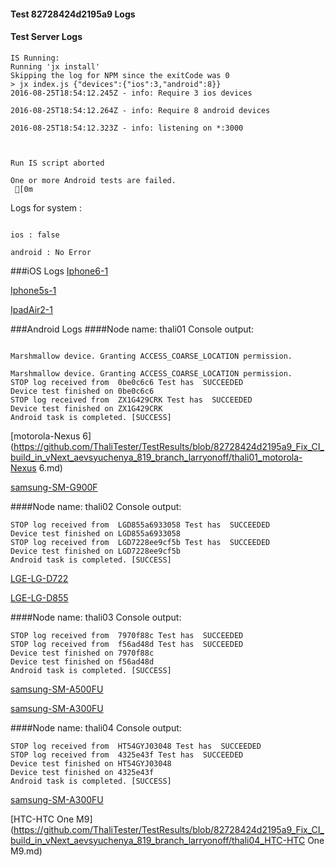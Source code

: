 #### Test 82728424d2195a9 Logs

#### Test Server Logs
```
IS Running:
Running 'jx install'
Skipping the log for NPM since the exitCode was 0
> jx index.js {"devices":{"ios":3,"android":8}}
2016-08-25T18:54:12.245Z - info: Require 3 ios devices

2016-08-25T18:54:12.264Z - info: Require 8 android devices

2016-08-25T18:54:12.323Z - info: listening on *:3000


 
Run IS script aborted
 
One or more Android tests are failed.
 [0m

```


Logs for system : 
```

ios : false

android : No Error
```


###iOS Logs
[Iphone6-1](https://github.com/ThaliTester/TestResults/blob/82728424d2195a9_Fix_CI_build_in_vNext_aevsyuchenya_819_branch_larryonoff/iOS_Iphone6-1.md)

[Iphone5s-1](https://github.com/ThaliTester/TestResults/blob/82728424d2195a9_Fix_CI_build_in_vNext_aevsyuchenya_819_branch_larryonoff/iOS_Iphone5s-1.md)

[IpadAir2-1](https://github.com/ThaliTester/TestResults/blob/82728424d2195a9_Fix_CI_build_in_vNext_aevsyuchenya_819_branch_larryonoff/iOS_IpadAir2-1.md)


###Android Logs
####Node name: thali01
Console output:
```

Marshmallow device. Granting ACCESS_COARSE_LOCATION permission.

Marshmallow device. Granting ACCESS_COARSE_LOCATION permission.
STOP log received from  0be0c6c6 Test has  SUCCEEDED
Device test finished on 0be0c6c6 
STOP log received from  ZX1G429CRK Test has  SUCCEEDED
Device test finished on ZX1G429CRK 
Android task is completed. [SUCCESS]
```
[motorola-Nexus 6](https://github.com/ThaliTester/TestResults/blob/82728424d2195a9_Fix_CI_build_in_vNext_aevsyuchenya_819_branch_larryonoff/thali01_motorola-Nexus 6.md)

[samsung-SM-G900F](https://github.com/ThaliTester/TestResults/blob/82728424d2195a9_Fix_CI_build_in_vNext_aevsyuchenya_819_branch_larryonoff/thali01_samsung-SM-G900F.md)

####Node name: thali02
Console output:
```
STOP log received from  LGD855a6933058 Test has  SUCCEEDED
Device test finished on LGD855a6933058 
STOP log received from  LGD7228ee9cf5b Test has  SUCCEEDED
Device test finished on LGD7228ee9cf5b 
Android task is completed. [SUCCESS]
```
[LGE-LG-D722](https://github.com/ThaliTester/TestResults/blob/82728424d2195a9_Fix_CI_build_in_vNext_aevsyuchenya_819_branch_larryonoff/thali02_LGE-LG-D722.md)

[LGE-LG-D855](https://github.com/ThaliTester/TestResults/blob/82728424d2195a9_Fix_CI_build_in_vNext_aevsyuchenya_819_branch_larryonoff/thali02_LGE-LG-D855.md)

####Node name: thali03
Console output:
```
STOP log received from  7970f88c Test has  SUCCEEDED
STOP log received from  f56ad48d Test has  SUCCEEDED
Device test finished on 7970f88c 
Device test finished on f56ad48d 
Android task is completed. [SUCCESS]
```
[samsung-SM-A500FU](https://github.com/ThaliTester/TestResults/blob/82728424d2195a9_Fix_CI_build_in_vNext_aevsyuchenya_819_branch_larryonoff/thali03_samsung-SM-A500FU.md)

[samsung-SM-A300FU](https://github.com/ThaliTester/TestResults/blob/82728424d2195a9_Fix_CI_build_in_vNext_aevsyuchenya_819_branch_larryonoff/thali03_samsung-SM-A300FU.md)

####Node name: thali04
Console output:
```
STOP log received from  HT54GYJ03048 Test has  SUCCEEDED
STOP log received from  4325e43f Test has  SUCCEEDED
Device test finished on HT54GYJ03048 
Device test finished on 4325e43f 
Android task is completed. [SUCCESS]
```
[samsung-SM-A300FU](https://github.com/ThaliTester/TestResults/blob/82728424d2195a9_Fix_CI_build_in_vNext_aevsyuchenya_819_branch_larryonoff/thali04_samsung-SM-A300FU.md)

[HTC-HTC One M9](https://github.com/ThaliTester/TestResults/blob/82728424d2195a9_Fix_CI_build_in_vNext_aevsyuchenya_819_branch_larryonoff/thali04_HTC-HTC One M9.md)


